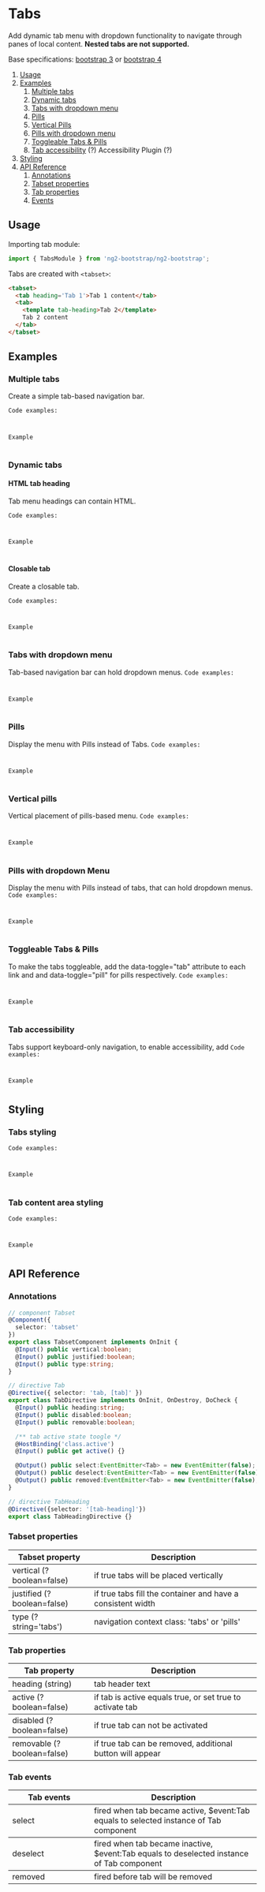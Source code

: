 # Tabs

Add dynamic tab menu with dropdown functionality to navigate through panes of local content. **Nested tabs are not supported.**

Base specifications: [bootstrap 3](http://getbootstrap.com/javascript/#tabs) or [bootstrap 4](http://v4-alpha.getbootstrap.com/components/navs/)


1. [Usage](#usage)
2. [Examples](#examples)
    1. [Multiple tabs](#multiple)
    2. [Dynamic tabs](#dyntabs)
    3. [Tabs with dropdown menu](#dropdowns)
    4. [Pills](#pills)  
    5. [Vertical Pills](#v_pills_)
    6. [Pills with dropdown menu](#droppills)
    7. [Toggleable Tabs & Pills ](#togglepiltab)
    8. [Tab accessibility](#tabaccessibility) (?) Accessibility Plugin (?)
3. [Styling](#styling)
4. [API Reference](#api)
    1. [Annotations](#annotations)
    2. [Tabset properties](#tabset)
    3. [Tab properties](#tabprop)
    4. [Events](#events)

## Usage <a name="usage"></a>

Importing tab module:
```typescript
import { TabsModule } from 'ng2-bootstrap/ng2-bootstrap';
```
Tabs are created with `<tabset>`:
```html
<tabset>
  <tab heading='Tab 1'>Tab 1 content</tab>
  <tab>
    <template tab-heading>Tab 2</template>
    Tab 2 content
  </tab>
</tabset>
```

## Examples <a name="examples"></a>
### Multiple tabs
Create a simple tab-based navigation bar.

`Code examples:`
#
`Example`
#  
### Dynamic tabs <a name="dyntabs"></a>
#### HTML tab heading
Tab menu headings can contain HTML.

`Code examples:`
#
`Example`
#           
#### Closable tab
Create a closable tab.

`Code examples:`
#
`Example`
#   
### Tabs with dropdown menu <a name="dropdowns"></a>
Tab-based navigation bar can hold dropdown menus.
`Code examples:`
#
`Example`
#  

### Pills <a name="pills"></a>
Display the menu with Pills instead of Tabs.
`Code examples:`
#
`Example`
# 
### Vertical pills <a name="v_pills"></a>
Vertical placement of pills-based menu.
`Code examples:`
#
`Example`
# 
### Pills with dropdown Menu <a name="droppills"></a>
Display the menu with Pills instead of tabs, that can hold dropdown menus.
`Code examples:`
#
`Example`
# 
### Toggleable Tabs & Pills <a name="togglepiltab"></a>
To make the tabs toggleable, add the data-toggle="tab" attribute to each link and and data-toggle="pill" for pills respectively.
`Code examples:`
#
`Example`
# 
 
### Tab accessibility <a name="tabaccessibility"></a>
Tabs support keyboard-only navigation, to enable accessibility, add
`Code examples:`
#
`Example`
# 
## Styling <a name="styling"></a>
### Tabs styling
`Code examples:`
#
`Example`
# 
### Tab content area styling
`Code examples:`
#
`Example`
# 
## API Reference <a name="api"></a>
### Annotations <a name="annotations"></a>
```typescript
// component Tabset
@Component({
  selector: 'tabset'
})
export class TabsetComponent implements OnInit {
  @Input() public vertical:boolean;
  @Input() public justified:boolean;
  @Input() public type:string;
}

// directive Tab
@Directive({ selector: 'tab, [tab]' })
export class TabDirective implements OnInit, OnDestroy, DoCheck {
  @Input() public heading:string;
  @Input() public disabled:boolean;
  @Input() public removable:boolean;

  /** tab active state toogle */
  @HostBinding('class.active')
  @Input() public get active() {}

  @Output() public select:EventEmitter<Tab> = new EventEmitter(false);
  @Output() public deselect:EventEmitter<Tab> = new EventEmitter(false);
  @Output() public removed:EventEmitter<Tab> = new EventEmitter(false);
}

// directive TabHeading
@Directive({selector: '[tab-heading]'})
export class TabHeadingDirective {}
```

### Tabset properties <a name="tabset"></a>

<div class="table-responsive">
  <table class="table table-bordered table-striped">
    <thead>
      <tr>
        <th style="width: 150px;">Tabset property</th>
        <th>Description</th>
      </tr>
    </thead>
    <tbody>
      <tr>
        <td>vertical (?boolean=false)</td>
        <td>if true tabs will be placed vertically</td>
      </tr>
    </tbody>
     <tbody>
          <tr>
            <td>justified (?boolean=false)</td>
            <td>if true tabs fill the container and have a consistent width</td>
          </tr>
        </tbody>
     <tbody>
          <tr>
            <td>type (?string='tabs')</td>
            <td>navigation context class: 'tabs' or 'pills'</td>
          </tr>
        </tbody>        
  </table>
</div>

### Tab properties <a name="tabprop"></a>
<div class="table-responsive">
  <table class="table table-bordered table-striped">
    <thead>
      <tr>
        <th style="width: 150px;">Tab property</th>
        <th>Description</th>
      </tr>
    </thead>
    <tbody>
      <tr>
        <td>heading (string)</td>
        <td>tab header text</td>
      </tr>
    </tbody>
     <tbody>
          <tr>
            <td>active (?boolean=false)</td>
            <td> if tab is active equals true, or set true to activate tab</td>
          </tr>
        </tbody>
     <tbody>
          <tr>
            <td>disabled (?boolean=false)</td>
            <td>if true tab can not be activated</td>
          </tr>
        </tbody>        
     <tbody>
          <tr>
            <td>removable (?boolean=false) </td>
            <td>if true tab can be removed, additional button will appear</td>
          </tr>
        </tbody>  
  </table>
</div>

### Tab events <a name="events"></a>

<div class="table-responsive">
  <table class="table table-bordered table-striped">
    <thead>
      <tr>
        <th style="width: 150px;">Tab events</th>
        <th>Description</th>
      </tr>
    </thead>
    <tbody>
      <tr>
        <td>select</td>
        <td>fired when tab became active, $event:Tab equals to selected instance of Tab component</td>
      </tr>
    </tbody>
     <tbody>
          <tr>
            <td>deselect</td>
            <td>fired when tab became inactive, $event:Tab equals to deselected instance of Tab component</td>
          </tr>
        </tbody>
     <tbody>
          <tr>
            <td>removed</td>
            <td>fired before tab will be removed</td>
          </tr>
        </tbody>        
  </table>
</div>